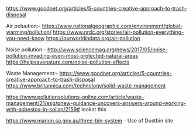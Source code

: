 https://www.goodnet.org/articles/5-countries-creative-approach-to-trash-disposal


Air poluution:-
https://www.nationalgeographic.com/environment/global-warming/pollution/
https://www.nrdc.org/stories/air-pollution-everything-you-need-know
https://ourworldindata.org/air-pollution


Noise pollution:-
http://www.sciencemag.org/news/2017/05/noise-pollution-invading-even-most-protected-natural-areas
https://helpsavenature.com/noise-pollution-effects

Waste Management:-
https://www.goodnet.org/articles/5-countries-creative-approach-to-trash-disposal
https://www.britannica.com/technology/solid-waste-management


https://www.pollutionsolutions-online.com/article/waste-management/21/esg/pnew-guidance-uncovers-answers-around-working-with-asbestos-in-soilsp/2159# lookat this

https://www.marion.sa.gov.au/three-bin-system - Use of Dustbin site
